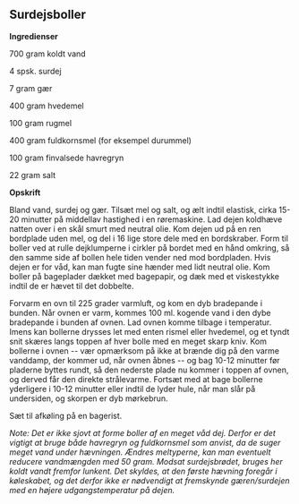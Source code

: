## Surdejsboller

**Ingredienser**

700 gram koldt vand

4 spsk. surdej

7 gram gær

400 gram hvedemel

100 gram rugmel

400 gram fuldkornsmel (for eksempel durummel)

100 gram finvalsede havregryn

22 gram salt

**Opskrift**

Bland vand, surdej og gær. Tilsæt mel og salt, og ælt indtil elastisk,
cirka 15-20 minutter på middellav hastighed i en røremaskine. Lad dejen
koldhæve natten over i en skål smurt med neutral olie. Kom dejen ud på
en ren bordplade uden mel, og del i 16 lige store dele med en
bordskraber. Form til boller ved at rulle dejklumperne i cirkler på
bordet med en hånd omkring, så den samme side af bollen hele tiden
vender ned mod bordpladen. Hvis dejen er for våd, kan man fugte sine
hænder med lidt neutral olie. Kom boller på bageplader dækket med
bagepapir, og dæk med et viskestykke indtil de er hævet til det
dobbelte.

Forvarm en ovn til 225 grader varmluft, og kom en dyb bradepande i
bunden. Når ovnen er varm, kommes 100 ml. kogende vand i den dybe
bradepande i bunden af ovnen. Lad ovnen komme tilbage i temperatur.
Imens kan bollerne drysses let med enten rismel eller hvedemel, og et
tyndt snit skæres langs toppen af hver bolle med en meget skarp kniv.
Kom bollerne i ovnen -- vær opmærksom på ikke at brænde dig på den varme
vanddamp, der kommer ud, når ovnen åbnes -- og bag 10-12 minutter før
pladerne byttes rundt, så den nederste plade nu kommer i toppen af
ovnen, og derved får den direkte strålevarme. Fortsæt med at bage
bollerne yderligere i 10-12 minutter eller indtil de lyder hule, når man
slår på undersiden, og skorpen er dyb mørkebrun.

Sæt til afkøling på en bagerist.

*Note: Det er ikke sjovt at forme boller af en meget våd dej. Derfor er
det vigtigt at bruge både havregryn og fuldkornsmel som anvist, da de
suger meget vand under hævningen. Ændres meltyperne, kan man eventuelt
reducere vandmængden med 50 gram. Modsat surdejsbrødet, bruges her koldt
vandt fremfor lunkent. Det skyldes, at den første hævning foregår i
køleskabet, og det derfor ikke er nødvendigt at fremskynde
gæren/surdejen med en højere udgangstemperatur på dejen.*

